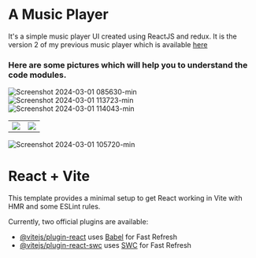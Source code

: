 # A Music Player
It's a simple music player UI created using ReactJS and redux. It is the version 2 of my previous music player which is available [here](https://github.com/Super7000/My-Second-UI)
<h3>Here are some pictures which will help you to understand the code modules.</h3>

![Screenshot 2024-03-01 085630-min](https://github.com/Super7000/A-Music-Player/assets/86580414/8206d7a6-1616-4c67-8c2c-2a549b42738b)
![Screenshot 2024-03-01 113723-min](https://github.com/Super7000/A-Music-Player/assets/86580414/0dbfc646-b832-402d-b76e-9f687ef80ee3)
![Screenshot 2024-03-01 114043-min](https://github.com/Super7000/A-Music-Player/assets/86580414/0313909c-b4cc-4da0-89f3-5b24c48eb1ca)

<table>
  <tr>
    <td>      
      <img src="https://github.com/Super7000/A-Music-Player/assets/86580414/2e7b5cd2-4eae-4ffd-b3dd-2be93085831a">
    </td>
    <td>
      <img src="https://github.com/Super7000/A-Music-Player/assets/86580414/c3cae993-3683-48b1-936a-bcd0cc1e8b1a">
    </td>
  </tr>
</table>

![Screenshot 2024-03-01 105720-min](https://github.com/Super7000/A-Music-Player/assets/86580414/4a520cd4-d50d-45e3-b51b-3efb9173889b)



# React + Vite

This template provides a minimal setup to get React working in Vite with HMR and some ESLint rules.

Currently, two official plugins are available:

- [@vitejs/plugin-react](https://github.com/vitejs/vite-plugin-react/blob/main/packages/plugin-react/README.md) uses [Babel](https://babeljs.io/) for Fast Refresh
- [@vitejs/plugin-react-swc](https://github.com/vitejs/vite-plugin-react-swc) uses [SWC](https://swc.rs/) for Fast Refresh
